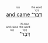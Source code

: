 <a title="你看到了什么？对，这就是原生自带的 ToolTip！" href="#"><RUBY><ruby>and came<rt></rt></ruby><rt>הָיָה</rt></RUBY> <RUBY><ruby><ruby>דְּבַר־<rt>דָּבָר</rt></ruby><rt>the word</rt></ruby></a>

<RUBY><ruby><rt>הָיָה</rt></ruby><rt>and came</rt></RUBY> <RUBY><ruby><ruby>דְּבַר־<rt>דָּבָר</rt></ruby><rt>the word</rt></ruby><rt>N-msc</rt></RUBY> 